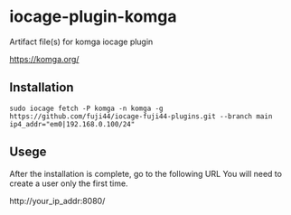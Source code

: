 # iocage-plugin-komga
Artifact file(s) for komga iocage plugin

https://komga.org/

## Installation

```
sudo iocage fetch -P komga -n komga -g https://github.com/fuji44/iocage-fuji44-plugins.git --branch main ip4_addr="em0|192.168.0.100/24"
```

## Usege

After the installation is complete, go to the following URL You will need to create a user only the first time.

http://your_ip_addr:8080/
